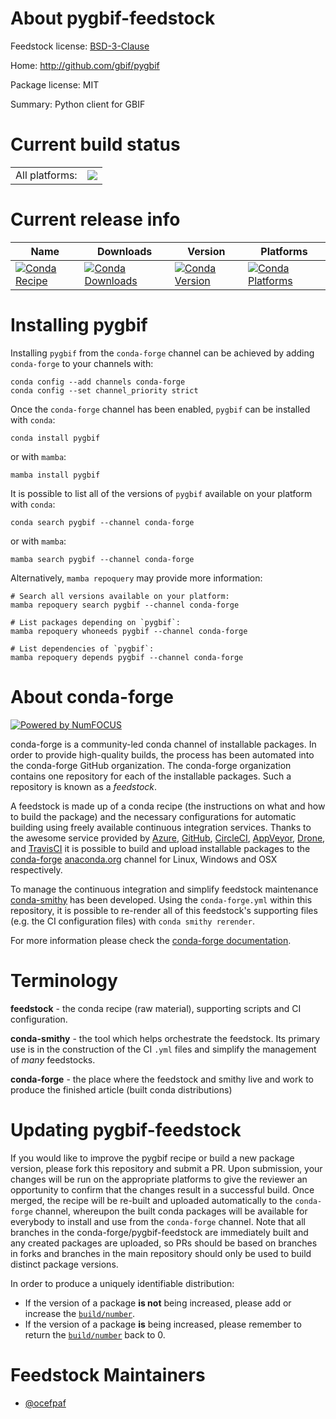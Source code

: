 About pygbif-feedstock
======================

Feedstock license: [BSD-3-Clause](https://github.com/conda-forge/pygbif-feedstock/blob/main/LICENSE.txt)

Home: http://github.com/gbif/pygbif

Package license: MIT

Summary: Python client for GBIF

Current build status
====================


<table><tr><td>All platforms:</td>
    <td>
      <a href="https://dev.azure.com/conda-forge/feedstock-builds/_build/latest?definitionId=22441&branchName=main">
        <img src="https://dev.azure.com/conda-forge/feedstock-builds/_apis/build/status/pygbif-feedstock?branchName=main">
      </a>
    </td>
  </tr>
</table>

Current release info
====================

| Name | Downloads | Version | Platforms |
| --- | --- | --- | --- |
| [![Conda Recipe](https://img.shields.io/badge/recipe-pygbif-green.svg)](https://anaconda.org/conda-forge/pygbif) | [![Conda Downloads](https://img.shields.io/conda/dn/conda-forge/pygbif.svg)](https://anaconda.org/conda-forge/pygbif) | [![Conda Version](https://img.shields.io/conda/vn/conda-forge/pygbif.svg)](https://anaconda.org/conda-forge/pygbif) | [![Conda Platforms](https://img.shields.io/conda/pn/conda-forge/pygbif.svg)](https://anaconda.org/conda-forge/pygbif) |

Installing pygbif
=================

Installing `pygbif` from the `conda-forge` channel can be achieved by adding `conda-forge` to your channels with:

```
conda config --add channels conda-forge
conda config --set channel_priority strict
```

Once the `conda-forge` channel has been enabled, `pygbif` can be installed with `conda`:

```
conda install pygbif
```

or with `mamba`:

```
mamba install pygbif
```

It is possible to list all of the versions of `pygbif` available on your platform with `conda`:

```
conda search pygbif --channel conda-forge
```

or with `mamba`:

```
mamba search pygbif --channel conda-forge
```

Alternatively, `mamba repoquery` may provide more information:

```
# Search all versions available on your platform:
mamba repoquery search pygbif --channel conda-forge

# List packages depending on `pygbif`:
mamba repoquery whoneeds pygbif --channel conda-forge

# List dependencies of `pygbif`:
mamba repoquery depends pygbif --channel conda-forge
```


About conda-forge
=================

[![Powered by
NumFOCUS](https://img.shields.io/badge/powered%20by-NumFOCUS-orange.svg?style=flat&colorA=E1523D&colorB=007D8A)](https://numfocus.org)

conda-forge is a community-led conda channel of installable packages.
In order to provide high-quality builds, the process has been automated into the
conda-forge GitHub organization. The conda-forge organization contains one repository
for each of the installable packages. Such a repository is known as a *feedstock*.

A feedstock is made up of a conda recipe (the instructions on what and how to build
the package) and the necessary configurations for automatic building using freely
available continuous integration services. Thanks to the awesome service provided by
[Azure](https://azure.microsoft.com/en-us/services/devops/), [GitHub](https://github.com/),
[CircleCI](https://circleci.com/), [AppVeyor](https://www.appveyor.com/),
[Drone](https://cloud.drone.io/welcome), and [TravisCI](https://travis-ci.com/)
it is possible to build and upload installable packages to the
[conda-forge](https://anaconda.org/conda-forge) [anaconda.org](https://anaconda.org/)
channel for Linux, Windows and OSX respectively.

To manage the continuous integration and simplify feedstock maintenance
[conda-smithy](https://github.com/conda-forge/conda-smithy) has been developed.
Using the ``conda-forge.yml`` within this repository, it is possible to re-render all of
this feedstock's supporting files (e.g. the CI configuration files) with ``conda smithy rerender``.

For more information please check the [conda-forge documentation](https://conda-forge.org/docs/).

Terminology
===========

**feedstock** - the conda recipe (raw material), supporting scripts and CI configuration.

**conda-smithy** - the tool which helps orchestrate the feedstock.
                   Its primary use is in the construction of the CI ``.yml`` files
                   and simplify the management of *many* feedstocks.

**conda-forge** - the place where the feedstock and smithy live and work to
                  produce the finished article (built conda distributions)


Updating pygbif-feedstock
=========================

If you would like to improve the pygbif recipe or build a new
package version, please fork this repository and submit a PR. Upon submission,
your changes will be run on the appropriate platforms to give the reviewer an
opportunity to confirm that the changes result in a successful build. Once
merged, the recipe will be re-built and uploaded automatically to the
`conda-forge` channel, whereupon the built conda packages will be available for
everybody to install and use from the `conda-forge` channel.
Note that all branches in the conda-forge/pygbif-feedstock are
immediately built and any created packages are uploaded, so PRs should be based
on branches in forks and branches in the main repository should only be used to
build distinct package versions.

In order to produce a uniquely identifiable distribution:
 * If the version of a package **is not** being increased, please add or increase
   the [``build/number``](https://docs.conda.io/projects/conda-build/en/latest/resources/define-metadata.html#build-number-and-string).
 * If the version of a package **is** being increased, please remember to return
   the [``build/number``](https://docs.conda.io/projects/conda-build/en/latest/resources/define-metadata.html#build-number-and-string)
   back to 0.

Feedstock Maintainers
=====================

* [@ocefpaf](https://github.com/ocefpaf/)

